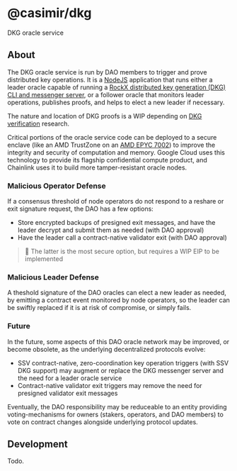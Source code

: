 # @casimir/dkg

DKG oracle service

## About

The DKG oracle service is run by DAO members to trigger and prove distributed key operations. It is a [NodeJS](https://nodejs.org) application that runs either a leader oracle capable of running a [RockX distributed key generation (DKG) CLI and messenger server](https://github.com/rockx/rockx-dkg-cli), or a follower oracle that monitors leader operations, publishes proofs, and helps to elect a new leader if necessary.

The nature and location of DKG proofs is a WIP depending on [DKG verification](https://docs.obol.tech/docs/next/charon/dkg#dkg-verification) research.

Critical portions of the oracle service code can be deployed to a secure enclave (like an AMD TrustZone on an [AMD EPYC 7002](https://www.amd.com/en/products/epyc-7002-series-processors)) to improve the integrity and security of computation and memory. Google Cloud uses this technology to provide its flagship confidential compute product, and Chainlink uses it to build more tamper-resistant oracle nodes.

### Malicious Operator Defense

If a consensus threshold of node operators do not respond to a reshare or exit signature request, the DAO has a few options:

- Store encrypted backups of presigned exit messages, and have the leader decrypt and submit them as needed (with DAO approval)
- Have the leader call a contract-native validator exit (with DAO approval)

> 🚩 The latter is the most secure option, but requires a WIP EIP to be implemented

### Malicious Leader Defense

A theshold signature of the DAO oracles can elect a new leader as needed, by emitting a contract event monitored by node operators, so the leader can be swiftly replaced if it is at risk of compromise, or simply fails.

### Future

In the future, some aspects of this DAO oracle network may be improved, or become obsolete, as the underlying decentralized protocols evolve:

- SSV contract-native, zero-coordination key operation triggers (with SSV DKG support) may augment or replace the DKG messenger server and the need for a leader oracle service
- Contract-native validator exit triggers may remove the need for presigned validator exit messages

Eventually, the DAO responsibility may be reduceable to an entity providing voting-mechanisms for owners (stakers, operators, and DAO members) to vote on contract changes alongside underlying protocol updates.

## Development

Todo.
